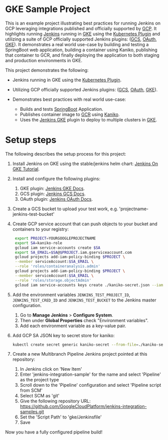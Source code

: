 <!--
 Copyright 2019 Google LLC

 Licensed under the Apache License, Version 2.0 (the "License"); you may not use this file except in
 compliance with the License. You may obtain a copy of the License at

        https://www.apache.org/licenses/LICENSE-2.0

 Unless required by applicable law or agreed to in writing, software distributed under the License
 is distributed on an "AS IS" BASIS, WITHOUT WARRANTIES OR CONDITIONS OF ANY KIND, either express or
 implied. See the License for the specific language governing permissions and limitations under the
 License.
-->

# GKE Sample Project

This is an example project illustrating best practices for running Jenkins on GCP leveraging
integrations published and officially supported by [GCP](https://cloud.google.com/). It highlights
running [Jenkins](https://jenkins.io/) running in [GKE](https://cloud.google.com/kubernetes-engine/)
using the [Kubernetes Plugin](https://github.com/jenkinsci/kubernetes-plugin) and utilizing a suite
of GCP officially supported Jenkins plugins: 
([GCS](https://github.com/jenkinsci/google-storage-plugin),
[OAuth](https://github.com/jenkinsci/google-oauth-plugin),
[GKE](https://github.com/jenkinsci/google-kubernetes-engine-plugin)). It demonstrates a real world
use-case by building and testing a SpringBoot web application, building a container using Kaniko,
publishing that container to GCR, and finally deploying the application to both staging and
production environments in GKE.


This project demonstrates the following:

* Jenkins running in GKE using the
  [Kubernetes Plugin](https://github.com/jenkinsci/kubernetes-plugin).

* Utilizing GCP officially supported Jenkins plugins:
  ([GCS](https://github.com/jenkinsci/google-storage-plugin),
  [OAuth](https://github.com/jenkinsci/google-oauth-plugin),
  [GKE](https://github.com/jenkinsci/google-kubernetes-engine-plugin)).

* Demonstrates best practices with real world use-case:
  * Builds and tests [SpringBoot](https://spring.io/guides/gs/spring-boot/) Application.
  * Publishes container image to [GCR](https://cloud.google.com/container-registry/) using
    [Kaniko](https://github.com/GoogleContainerTools/kaniko).
  * Uses the [Jenkins GKE]((https://github.com/jenkinsci/google-kubernetes-engine-plugin)) plugin to
    deploy to multiple clusters in [GKE](https://cloud.google.com/kubernetes-engine/).


# Setup steps
The following describes the setup process for this project:

1. Install Jenkins on GKE using the stable/jenkins helm chart: [Jenkins On GKE Tutorial](
   https://cloud.google.com/solutions/jenkins-on-kubernetes-engine-tutorial).

1. Install and configure the following plugins:
   1. GKE plugin: [Jenkins GKE Docs](https://github.com/jenkinsci/google-kubernetes-engine-plugin/blob/develop/docs/Home.md).
   1. GCS plugin: [Jenkins GCS Docs](https://github.com/jenkinsci/google-storage-plugin/blob/develop/README.md).
   1. OAuth plugin: [Jenkins OAuth Docs](https://github.com/jenkinsci/google-oauth-plugin/blob/develop/README.md).

1. Create a GCS bucket to upload your test work, e.g. 'projectname-jenkins-test-bucket'

1. Create GCP service account that can push objects to your bucket and containers to your registry:
   ```bash
    export PROJECT=YOURGOOGLEPROJECTNAME
    export SA=kaniko-role
    gcloud iam service-accounts create $SA
    export SA_EMAIL=$SA@$PROJECT.iam.gserviceaccount.com
    gcloud projects add-iam-policy-binding $PROJECT \
    --member serviceAccount:$SA_EMAIL \
    --role 'roles/containeranalysis.admin'
    gcloud projects add-iam-policy-binding $PROJECT \
    --member serviceAccount:$SA_EMAIL \
    --role 'roles/storage.objectAdmin'
    gcloud iam service-accounts keys create ./kaniko-secret.json --iam-account $SA_EMAIL
    ```

1. Add the environment variables `JENKINS_TEST_PROJECT_ID`, `JENKINS_TEST_CRED_ID` and
   `JENKINS_TEST_BUCKET` to the Jenkins master configuration.
   1. Go to **Manage Jenkins** > **Configure System**.
   1. Then under **Global Properties** check "Environment variables".
   1. Add each environment variable as a key-value pair.

1. Add GCP SA JSON key to secret store for kaniko:
    ```bash
    kubectl create secret generic kaniko-secret --from-file=./kaniko-secret.json
    ```

1. Create a new Multibranch Pipeline Jenkins project pointed at this repository:
   1. In Jenkins click on 'New Item'
   1. Enter 'jenkins-integration-sample' for the name and select 'Pipeline' as the project type
   1. Scroll down to the 'Pipeline' configuration and select 'Pipeline script from SCM'
   1. Select SCM as 'git'
   1. Give the following repository URL: https://github.com/GoogleCloudPlatform/jenkins-integration-samples.git
   1. Set the 'Script Path' to 'gke/Jenkinsfile'
   1. Save

Now you have a fully configured pipeline build!

